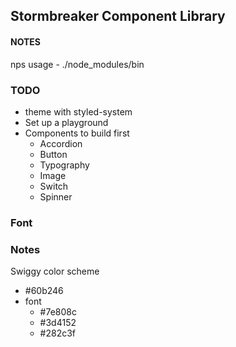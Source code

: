 ## Stormbreaker Component Library

#### NOTES

nps usage - ./node_modules/bin

### TODO

-   theme with styled-system
-   Set up a playground
-   Components to build first
    -   Accordion
    -   Button
    -   Typography
    -   Image
    -   Switch
    -   Spinner

### Font

<link href="https://fonts.googleapis.com/css?family=Nunito:300,400,700" rel="stylesheet">

### Notes

Swiggy color scheme

-   #60b246
-   font
    -   #7e808c
    -   #3d4152
    -   #282c3f
